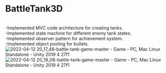 # BattleTank3D
<br>-Implemented MVC code architecture for creating tanks.
<br>-Implemented state machine for different enemy tank states.
<br>-Implemented observer pattern for achievement system.
<br>-Implemented object pooling for bullets.
![2022-04-12 20_17_48-battle-tank-game-master - Game - PC, Mac   Linux Standalone - Unity 2019 4 27f1 ](https://user-images.githubusercontent.com/71116433/162992234-d010f346-2ed1-4ef6-994a-1609151fe846.png)
![2022-04-12 20_19_08-battle-tank-game-master - Game - PC, Mac   Linux Standalone - Unity 2019 4 27f1 ](https://user-images.githubusercontent.com/71116433/162992247-60305f1b-58ff-4059-ae16-7249540c951d.png)
